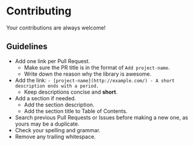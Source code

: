 # Contributing

Your contributions are always welcome!

## Guidelines

* Add one link per Pull Request.
  * Make sure the PR title is in the format of `Add project-name`.
  * Write down the reason why the library is awesome.
* Add the link: `- [project-name](http://example.com/) - A short description ends with a period.`
  * Keep descriptions concise and **short**.
* Add a section if needed.
  * Add the section description.
  * Add the section title to Table of Contents.
* Search previous Pull Requests or Issues before making a new one, as yours may be a duplicate.
* Check your spelling and grammar.
* Remove any trailing whitespace.
